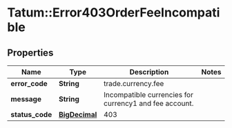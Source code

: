 # Tatum::Error403OrderFeeIncompatible

## Properties
Name | Type | Description | Notes
------------ | ------------- | ------------- | -------------
**error_code** | **String** | trade.currency.fee | 
**message** | **String** | Incompatible currencies for currency1 and fee account. | 
**status_code** | [**BigDecimal**](BigDecimal.md) | 403 | 

